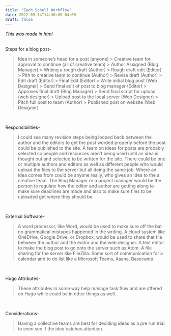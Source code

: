 ```yaml
---
title: "Zach Schell Workflow"
date: 2022-09-14T14:30:05-04:00
draft: false
---
```

<html>
<head>
<style>
</style>
</head>


<p>

<em>This was made in html</em>

</br>
Steps for a blog post-
</br>
<blockquote>Idea in someone’s head for a post (anyone) > Creative team for approval to continue (all of creative team) > Author Assigned (Blog Manager) > Writing a rough draft (Author) > Rough draft edit (Editor) > Pith to creative team to continue (Author) > Revise draft (Author) > Edit draft (Editor) > Final Edit (Editor) > Write initial blog post (Web Designer) > Send final edit of post to blog manager (Editor) > Approves final draft (Blog Manager) > Send final script for upload (web designer) > Upload post to the local server (Web Designer) > Pitch full post to team (Author) > Published post on website (Web Designer)</blockquote>
</br>

Responsibilities-
</br>
<blockquote>I could see many revision steps being looped back between the author and the editors to get the post worded properly before the post could be published to the site. A team on ideas for posts are probably selected so people and resources aren’t being used until an idea is thought out and selected to be written for the site. There could be one or multiple authors and editors as well as different people who would upload the files to the server but all doing the same job. Where an idea comes from could be anyone really, who gives an idea to the a creative team. The Blog Manager or a project manager would be the person to regulate how the editor and author are getting along to make sure deadlines are made and also to make sure files to be uploaded get where they should be.</blockquote>
</br>

External Software-
</br>
<blockquote>A word processor, like Word, would be used to make sure off the bat no grammatical mistypes happened in the writing. A cloud system like OneDrive, Google Drive, or Dropbox, would be used to share that file between the author and the editor and the web designer. A text editor to make the blog post to go onto the server such as Atom. A file sharing for the server like FileZilla. Some sort of communication for a calendar and to do list like a Microsoft Teams, Asana, Basecamp.</blockquote>
</br>

Hugo Attributes-
<blockquote>These attributes in some way help manage task flow and are offered on Hugo while could be in other things as well.</blockquote>
</br>

Considerations-
</br>
<blockquote>Having a collective teams are best for deciding ideas as a pre run trial to even see if the idea catches attention.</blockquote>
</br>
</p>
</html>
